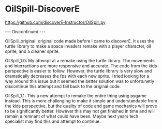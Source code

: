# OilSpill-DiscoverE
https://github.com/discoverE-Instructor/OilSpill.py

--- Discontinued ---


OilSpill_original: original code made before I came to discoverE. It uses the turtle library to make a
space invaders remake with a player character, oil sprite, and a cleaner sprite.

OilSpill_1.0: My attempt at a remake using the turtle library. The movements and interractions are more
responsive and accurate. The code from the kids perspective is easier to follow. However, the turtle
library is very slow and dramatically decreases the fps with each new sprite. I tried looking for a way
around this issue but it seemed the better solution was to unfortunetly discontinue this attempt and fall
back to the original code.

OilSpill_1.1: This a new attempt to remake the entire thing using pygame instead. This is more challenging
to make it simple and understandable from the kids perspective, but the quality of code and game mechanics
will prove to be significantly better. However this may not get finished in time and will remain a remnant
of what could have been. Maybe next years tech specialist may find this and attempt to continue.
